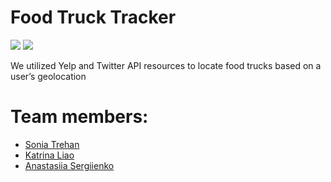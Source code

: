 # Food Truck Tracker

<img src="http://i.imgur.com/lHkrMkT.png"></img>
<img src="http://i.imgur.com/OV69Dw0.png"></img>

We utilized Yelp and Twitter API resources to locate food trucks based on a user’s geolocation



# Team members:
- [Sonia Trehan](https://github.com/sonitre)
- [Katrina Liao](https://www.linkedin.com/in/katrinaliao)
- [Anastasiia Sergiienko](https://www.linkedin.com/in/anastasiiasergiienko)
